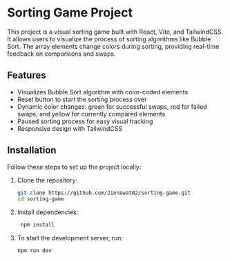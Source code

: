 # Sorting Game Project

This project is a visual sorting game built with React, Vite, and TailwindCSS. It allows users to visualize the process of sorting algorithms like Bubble Sort. The array elements change colors during sorting, providing real-time feedback on comparisons and swaps.

## Features
- Visualizes Bubble Sort algorithm with color-coded elements
- Reset button to start the sorting process over
- Dynamic color changes: green for successful swaps, red for failed swaps, and yellow for currently compared elements
- Paused sorting process for easy visual tracking
- Responsive design with TailwindCSS

## Installation

Follow these steps to set up the project locally:

1. Clone the repository:

   ```bash
   git clone https://github.com/Jinnawat02/sorting-game.git
   cd sorting-game
    ```

2. Install dependencies:

   ```bash
    npm install
    ```

3. To start the development server, run:

   ```bash
   npm run dev
    ```